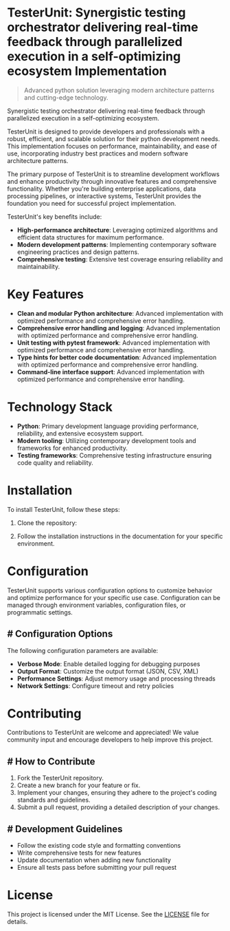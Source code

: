 <!-- fallback_TesterUnit_20250804224242_34652 -->

# TesterUnit: Synergistic testing orchestrator delivering real-time feedback through parallelized execution in a self-optimizing ecosystem Implementation
> Advanced python solution leveraging modern architecture patterns and cutting-edge technology.

Synergistic testing orchestrator delivering real-time feedback through parallelized execution in a self-optimizing ecosystem.

TesterUnit is designed to provide developers and professionals with a robust, efficient, and scalable solution for their python development needs. This implementation focuses on performance, maintainability, and ease of use, incorporating industry best practices and modern software architecture patterns.

The primary purpose of TesterUnit is to streamline development workflows and enhance productivity through innovative features and comprehensive functionality. Whether you're building enterprise applications, data processing pipelines, or interactive systems, TesterUnit provides the foundation you need for successful project implementation.

TesterUnit's key benefits include:

* **High-performance architecture**: Leveraging optimized algorithms and efficient data structures for maximum performance.
* **Modern development patterns**: Implementing contemporary software engineering practices and design patterns.
* **Comprehensive testing**: Extensive test coverage ensuring reliability and maintainability.

# Key Features

* **Clean and modular Python architecture**: Advanced implementation with optimized performance and comprehensive error handling.
* **Comprehensive error handling and logging**: Advanced implementation with optimized performance and comprehensive error handling.
* **Unit testing with pytest framework**: Advanced implementation with optimized performance and comprehensive error handling.
* **Type hints for better code documentation**: Advanced implementation with optimized performance and comprehensive error handling.
* **Command-line interface support**: Advanced implementation with optimized performance and comprehensive error handling.

# Technology Stack

* **Python**: Primary development language providing performance, reliability, and extensive ecosystem support.
* **Modern tooling**: Utilizing contemporary development tools and frameworks for enhanced productivity.
* **Testing frameworks**: Comprehensive testing infrastructure ensuring code quality and reliability.

# Installation

To install TesterUnit, follow these steps:

1. Clone the repository:


2. Follow the installation instructions in the documentation for your specific environment.

# Configuration

TesterUnit supports various configuration options to customize behavior and optimize performance for your specific use case. Configuration can be managed through environment variables, configuration files, or programmatic settings.

## # Configuration Options

The following configuration parameters are available:

* **Verbose Mode**: Enable detailed logging for debugging purposes
* **Output Format**: Customize the output format (JSON, CSV, XML)
* **Performance Settings**: Adjust memory usage and processing threads
* **Network Settings**: Configure timeout and retry policies

# Contributing

Contributions to TesterUnit are welcome and appreciated! We value community input and encourage developers to help improve this project.

## # How to Contribute

1. Fork the TesterUnit repository.
2. Create a new branch for your feature or fix.
3. Implement your changes, ensuring they adhere to the project's coding standards and guidelines.
4. Submit a pull request, providing a detailed description of your changes.

## # Development Guidelines

* Follow the existing code style and formatting conventions
* Write comprehensive tests for new features
* Update documentation when adding new functionality
* Ensure all tests pass before submitting your pull request

# License

This project is licensed under the MIT License. See the [LICENSE](https://github.com/coralnws/TesterUnit/blob/main/LICENSE) file for details.
